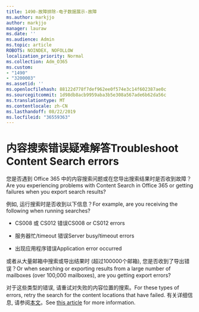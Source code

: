 ```yaml
---
title: 1490-故障排除-电子数据展示-故障
ms.author: markjjo
author: markjjo
manager: lauraw
ms.date: ''
ms.audience: Admin
ms.topic: article
ROBOTS: NOINDEX, NOFOLLOW
localization_priority: Normal
ms.collection: Adm_O365
ms.custom:
- "1490"
- "3200003"
ms.assetid: ''
ms.openlocfilehash: 88122d778f7def962ee0f574e3c14f602387ae0c
ms.sourcegitcommit: 1d98db8acb9959aba3b5e308a567ade6b62da56c
ms.translationtype: MT
ms.contentlocale: zh-CN
ms.lasthandoff: 08/22/2019
ms.locfileid: "36559363"
---
```

# <a name="troubleshoot-content-search-errors"></a><span data-ttu-id="e6a0c-102">内容搜索错误疑难解答</span><span class="sxs-lookup"><span data-stu-id="e6a0c-102">Troubleshoot Content Search errors</span></span>

<span data-ttu-id="e6a0c-103">您是否遇到 Office 365 中的内容搜索问题或在您导出搜索结果时是否收到故障？</span><span class="sxs-lookup"><span data-stu-id="e6a0c-103">Are you experiencing problems with Content Search in Office 365 or getting failures when you export search results?</span></span>

<span data-ttu-id="e6a0c-104">例如, 运行搜索时是否收到以下信息？</span><span class="sxs-lookup"><span data-stu-id="e6a0c-104">For example, are you receiving the following when running searches?</span></span>

- <span data-ttu-id="e6a0c-105">CS008 或 CS012 错误</span><span class="sxs-lookup"><span data-stu-id="e6a0c-105">CS008 or CS012 errors</span></span>

- <span data-ttu-id="e6a0c-106">服务器忙/timeout 错误</span><span class="sxs-lookup"><span data-stu-id="e6a0c-106">Server busy/timeout errors</span></span>

- <span data-ttu-id="e6a0c-107">出现应用程序错误</span><span class="sxs-lookup"><span data-stu-id="e6a0c-107">Application error occurred</span></span>

<span data-ttu-id="e6a0c-108">或者从大量邮箱中搜索或导出结果时 (超过100000个邮箱), 您是否收到了导出错误？</span><span class="sxs-lookup"><span data-stu-id="e6a0c-108">Or when searching or exporting results from a large number of mailboxes (over 100,000 mailboxes), are you getting export errors?</span></span>

<span data-ttu-id="e6a0c-109">对于这些类型的错误, 请重试对失败的内容位置的搜索。</span><span class="sxs-lookup"><span data-stu-id="e6a0c-109">For these types of errors, retry the search for the content locations that have failed.</span></span> <span data-ttu-id="e6a0c-110">有关详细信息, 请参阅[本文](https://docs.microsoft.com/office365/securitycompliance/retry-failed-content-search)。</span><span class="sxs-lookup"><span data-stu-id="e6a0c-110">See  [this article](https://docs.microsoft.com/office365/securitycompliance/retry-failed-content-search) for more information.</span></span>

